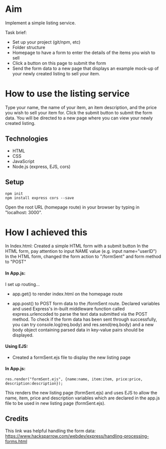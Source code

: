 # Aim

Implement a simple listing service. 

Task brief:
- Set up your project (git/npm, etc)
- Folder structure
- Homepage to have a form to enter the details of the items you wish to sell
- Click a button on this page to submit the form
- Send the form data to a new page that displays an example mock-up of your newly created listing to sell your item.

# How to use the listing service

Type your name, the name of your item, an item description, and the price you wish to sell your item for.
Click the submit button to submit the form data.
You will be directed to a new page where you can view your newly created listing.

## Technologies

- HTML
- CSS
- JavaScript
- Node.js (express, EJS, cors)

## Setup

```
npm init
npm install express cors --save
```
Open the root URL (homepage route) in your browser by typing in "localhost: 3000".

# How I achieved this

In Index.html:
Created a simple HTML form with a submit button
In the HTML form, pay attention to input NAME value (e.g. input name="userID")
In the HTML form, changed the form action to "/formSent" and form method to "POST"

#### In App.js:
I set up routing...
- app.get() to render index.html on the homepage route

- app.post() to POST form data to the /formSent route. Declared variables and used Express's in-built middleware function called express.urlencoded to parse the text data submitted via the POST method. To check if the form data has been sent through successfully, you can try console.log(req.body) and res.send(req.body) and a new body object containing parsed data in key-value pairs should be displayed.

#### Using EJS:
- Created a formSent.ejs file to display the new listing page

#### In App.js:
```
res.render("formSent.ejs", {name:name, item:item, price:price, description:description});
```
This renders the new listing page (formSent.ejs) and uses EJS to allow the name, item, price and description variables which are declared in the app.js file to be used in new listing page (formSent.ejs).


## Credits
This link was helpful handling the form data: https://www.hacksparrow.com/webdev/express/handling-processing-forms.html 

